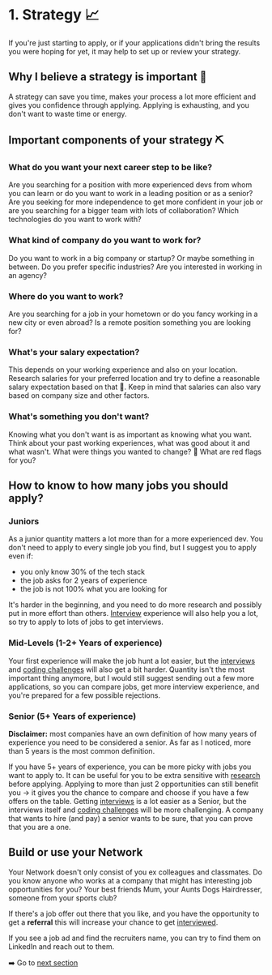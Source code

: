 # 1. Strategy :chart_with_upwards_trend:

If you're just starting to apply, or if your applications didn't bring the results 
you were hoping for yet, it may help to set up or review your strategy.


## Why I believe a strategy is important :pray:

A strategy can save you time, makes your process a lot more efficient and gives you confidence through applying.
Applying is exhausting, and you don't want to waste time or energy.


## Important components of your strategy :pick:

### What do you want your next career step to be like?

Are you searching for a position with more experienced devs from whom you can learn or do you want to work in
a leading position or as a senior?
Are you seeking for more independence to get more confident in your job or are you
searching for a bigger team with lots of collaboration?
Which technologies do you want to work with?

### What kind of company do you want to work for?

Do you want to work in a big company or startup? Or maybe something in between.
Do you prefer specific industries? Are you interested in working in an agency?

### Where do you want to work?

Are you searching for a job in your hometown or do you fancy working in a new city or even abroad?
Is a remote position something you are looking for?

### What's your salary expectation?

This depends on your working experience and also on your location. Research salaries for your preferred location
and try to define a reasonable salary expectation based on that :money_with_wings:.
Keep in mind that salaries can also vary based on company size and other factors.

### What's something you don't want?

Knowing what you don't want is as important as knowing what you want. Think about your past working experiences, what was
good about it and what wasn't. What were things you wanted to change? :triangular_flag_on_post:	 What are red flags for you?


## How to know to how many jobs you should apply?

### Juniors

As a junior quantity matters a lot more than for a more experienced dev.
You don't need to apply to every single job you find, but I suggest you to apply even if:
+ you only know 30% of the tech stack
+ the job asks for 2 years of experience
+ the job is not 100% what you are looking for

It's harder in the beginning, and you need to do more research and possibly put in more effort than others.
[Interview](/5_INTERVIEW_PREP) experience will also help you a lot, so try to apply to lots of jobs to get interviews.

### Mid-Levels (1-2+ Years of experience)

Your first experience will make the job hunt a lot easier, but the [interviews](/5_INTERVIEW_PREP) and [coding challenges](/6_CODING_TASK_PREP) will also get a bit harder.
Quantity isn't the most important thing anymore, but I would still suggest sending out a few more applications,
so you can compare jobs, get more interview experience, and you're prepared for a few possible rejections.

### Senior (5+ Years of experience)

**Disclaimer:** most companies have an own definition of how many years of experience you need to be considered a senior.
As far as I noticed, more than 5 years is the most common definition.

If you have 5+ years of experience, you can be more picky with jobs you want to apply to. 
It can be useful for you to be extra sensitive with [research](/3_RESEARCH) before applying. Applying to more than
just 2 opportunities can still benefit you -> it gives you the chance to compare and choose if you have 
a few offers on the table. Getting [interviews](/5_INTERVIEW_PREP) is a lot easier as a Senior, but the interviews itself
and [coding challenges](/6_CODING_TASK_PREP) will be more challenging. 
A company that wants to hire (and pay) a senior wants to be sure, that you can prove that you are a one.

## Build or use your Network

Your Network doesn't only consist of you ex colleagues and classmates. Do you know anyone
who works at a company that might has interesting job opportunities for you? Your best friends Mum,
your Aunts Dogs Hairdresser, someone from your sports club?

If there's a job offer out there that you like, and you have the opportunity to get a **referral**
this will increase your chance to get [interviewed](/5_INTERVIEW_PREP).

If you see a job ad and find the recruiters name, you can try to find them on LinkedIn and reach out to them.


:arrow_right: Go to [next section](/2_CV)